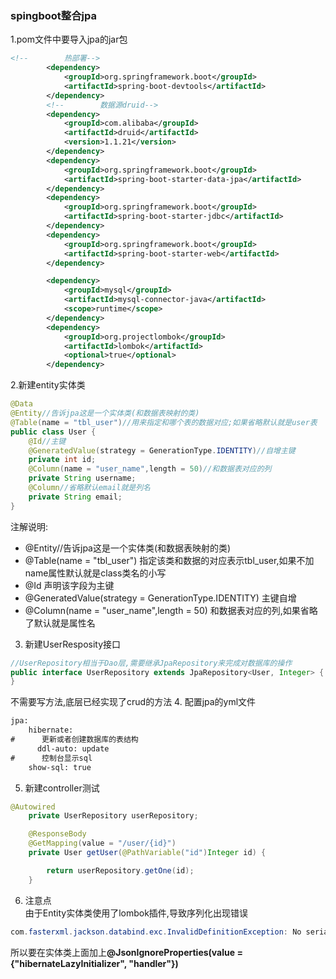 ### spingboot整合jpa
1.pom文件中要导入jpa的jar包
```xml
<!--        热部署-->
        <dependency>
            <groupId>org.springframework.boot</groupId>
            <artifactId>spring-boot-devtools</artifactId>
        </dependency>
        <!--        数据源druid-->
        <dependency>
            <groupId>com.alibaba</groupId>
            <artifactId>druid</artifactId>
            <version>1.1.21</version>
        </dependency>
        <dependency>
            <groupId>org.springframework.boot</groupId>
            <artifactId>spring-boot-starter-data-jpa</artifactId>
        </dependency>
        <dependency>
            <groupId>org.springframework.boot</groupId>
            <artifactId>spring-boot-starter-jdbc</artifactId>
        </dependency>
        <dependency>
            <groupId>org.springframework.boot</groupId>
            <artifactId>spring-boot-starter-web</artifactId>
        </dependency>

        <dependency>
            <groupId>mysql</groupId>
            <artifactId>mysql-connector-java</artifactId>
            <scope>runtime</scope>
        </dependency>
        <dependency>
            <groupId>org.projectlombok</groupId>
            <artifactId>lombok</artifactId>
            <optional>true</optional>
        </dependency>
```
2.新建entity实体类
```java
@Data
@Entity//告诉jpa这是一个实体类(和数据表映射的类)
@Table(name = "tbl_user")//用来指定和哪个表的数据对应;如果省略默认就是user表
public class User {
    @Id//主键
    @GeneratedValue(strategy = GenerationType.IDENTITY)//自增主键
    private int id;
    @Column(name = "user_name",length = 50)//和数据表对应的列
    private String username;
    @Column//省略默认email就是列名
    private String email;
}
```
注解说明:
-  @Entity//告诉jpa这是一个实体类(和数据表映射的类)
-  @Table(name = "tbl_user")  指定该类和数据的对应表示tbl_user,如果不加name属性默认就是class类名的小写
-  @Id  声明该字段为主键
-  @GeneratedValue(strategy = GenerationType.IDENTITY)  主键自增
-  @Column(name = "user_name",length = 50)    和数据表对应的列,如果省略了默认就是属性名
3. 新建UserResposity接口<br>
```java
//UserRepository相当于Dao层,需要继承JpaRepository来完成对数据库的操作
public interface UserRepository extends JpaRepository<User, Integer> {
}
```
不需要写方法,底层已经实现了crud的方法
4. 配置jpa的yml文件
```xml
jpa:
    hibernate:
#      更新或者创建数据库的表结构
      ddl-auto: update
#      控制台显示sql
    show-sql: true
```
5. 新建controller测试
```java
@Autowired
    private UserRepository userRepository;

    @ResponseBody
    @GetMapping(value = "/user/{id}")
    private User getUser(@PathVariable("id")Integer id) {

        return userRepository.getOne(id);
    }
```
6. 注意点<br>
由于Entity实体类使用了lombok插件,导致序列化出现错误
```java
com.fasterxml.jackson.databind.exc.InvalidDefinitionException: No serializer found for class org.hibernate.proxy.pojo.bytebuddy.ByteBuddyInterceptor and no properties discovered to create BeanSerializer (to avoid exception, disable SerializationFeature.FAIL_ON_EMPTY_BEANS) (through reference chain: com.anthony.springboot.entity.User$HibernateProxy$sBWkbglw["hibernateLazyInitializer"])
```
所以要在实体类上面加上<strong>@JsonIgnoreProperties(value = {"hibernateLazyInitializer", "handler"})</strong>